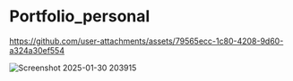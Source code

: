 # Portfolio_personal



https://github.com/user-attachments/assets/79565ecc-1c80-4208-9d60-a324a30ef554


![Screenshot 2025-01-30 203915](https://github.com/user-attachments/assets/e8e92969-55f5-45b0-beb5-dcef60245455)

